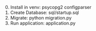0) Install in venv:
        psycopg2
        configparser
1) Create Database: sql/startup.sql
2) Migrate: python migration.py
3) Run application: application.py

